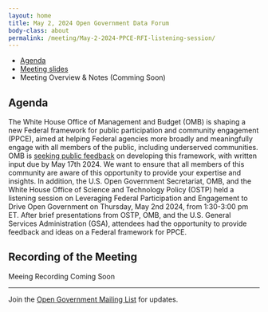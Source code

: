 ```yaml
---
layout: home
title: May 2, 2024 Open Government Data Forum
body-class: about
permalink: /meeting/May-2-2024-PPCE-RFI-listening-session/
---
```


* [Agenda](/assets/files/05022024_PPCE_RFI_Agenda.pdf)
* [Meeting slides](/assets/files/05022024_OG_PPCE_Listening_Session_Presentation.pdf)
* Meeting Overview & Notes (Comming Soon) 

## Agenda
The White House Office of Management and Budget (OMB) is shaping a new Federal framework for public participation and community engagement (PPCE), aimed at helping Federal agencies more broadly and meaningfully engage with all members of the public, including underserved communities. OMB is [seeking public feedback](https://www.performance.gov/participation) on developing this framework, with written input due by May 17th 2024. We want to ensure that all members of this community are aware of this opportunity to provide your expertise and insights. In addition, the U.S. Open Government Secretariat, OMB, and the White House Office of Science and Technology Policy (OSTP) held a listening session on Leveraging Federal Participation and Engagement to Drive Open Government on Thursday, May 2nd 2024, from 1:30-3:00 pm ET. After brief presentations from OSTP, OMB, and the U.S. General Services Administration (GSA), attendees had the opportunity to provide feedback and ideas on a Federal framework for PPCE.

## Recording of the Meeting
Meeing Recording Coming Soon


---

Join the [Open Government Mailing List](https://open.usa.gov/mailing-list/) for updates.
